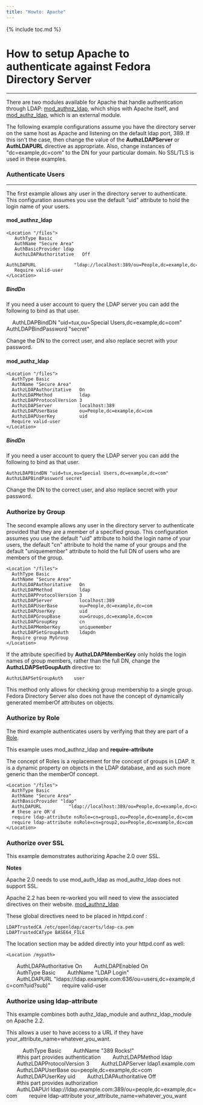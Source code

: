 ```yaml
---
title: "Howto: Apache"
---
```


{% include toc.md %}

# How to setup Apache to authenticate against Fedora Directory Server
-------------------------------------------------------------------

There are two modules available for Apache that handle authentication through LDAP: [mod\_authnz\_ldap](http://httpd.apache.org/docs/2.2/mod/mod_authnz_ldap.html), which ships with Apache itself, and [mod\_authz\_ldap](http://authzldap.othello.ch/index.html), which is an external module.

The following example configurations assume you have the directory server on the same host as Apache and listening on the default ldap port, 389. If this isn't the case, then change the value of the **AuthzLDAPServer** or **AuthLDAPURL** directive as appropriate. Also, change instances of "dc=example,dc=com" to the DN for your particular domain. No SSL/TLS is used in these examples.

### Authenticate Users
----------------------

The first example allows any user in the directory server to authenticate. This configuration assumes you use the default "uid" attribute to hold the login name of your users.

#### mod\_authnz\_ldap

    <Location "/files">
       AuthType Basic
       AuthName "Secure Area"
       AuthBasicProvider ldap
       AuthzLDAPAuthoritative   Off
       AuthLDAPURL              "ldap://localhost:389/ou=People,dc=example,dc=com)"
       Require valid-user
    </Location>

##### **BindDn**

If you need a user account to query the LDAP server you can add the following to bind as that user.

    AuthLDAPBindDN "uid=tux,ou=Special Users,dc=example,dc=com"
    AuthLDAPBindPassword "secret"

Change the DN to the correct user, and also replace secret with your password.

#### mod\_authz\_ldap

    <Location "/files">
      AuthType Basic
      AuthName "Secure Area"
      AuthzLDAPAuthoritative   On
      AuthzLDAPMethod          ldap
      AuthzLDAPProtocolVersion 3
      AuthzLDAPServer          localhost:389
      AuthzLDAPUserBase        ou=People,dc=example,dc=com
      AuthzLDAPUserKey         uid
      Require valid-user
    </Location>

##### **BindDn**

If you need a user account to query the LDAP server you can add the following to bind as that user.

    AuthzLDAPBindDN "uid=tux,ou=Special Users,dc=example,dc=com"
    AuthzLDAPBindPassword secret

Change the DN to the correct user, and also replace secret with your password.

### Authorize by Group

The second example allows any user in the directory server to authenticate provided that they are a member of a specified group. This configuration assumes you use the default "uid" attribute to hold the login name of your users, the default "cn" attribute to hold the name of your groups and the default "uniquemember" attribute to hold the full DN of users who are members of the group.

    <Location "/files">
      AuthType Basic
      AuthName "Secure Area"
      AuthzLDAPAuthoritative   On
      AuthzLDAPMethod          ldap
      AuthzLDAPProtocolVersion 3
      AuthzLDAPServer          localhost:389
      AuthzLDAPUserBase        ou=People,dc=example,dc=com
      AuthzLDAPUserKey         uid
      AuthzLDAPGroupBase       ou=Groups,dc=example,dc=com
      AuthzLDAPGroupKey        cn
      AuthzLDAPMemberKey       uniquemember
      AuthzLDAPSetGroupAuth    ldapdn
      Require group MyGroup
    </Location>

If the attribute specified by **AuthzLDAPMemberKey** only holds the login names of group members, rather than the full DN, change the **AuthzLDAPSetGoupAuth** directive to:

    AuthzLDAPSetGroupAuth    user

This method only allows for checking group membership to a single group. Fedora Directory Server also does not have the concept of dynamically generated memberOf attributes on objects.

### Authorize by Role

The third example authenticates users by verifying that they are part of a [Role](http://www.redhat.com/docs/manuals/dir-server/ag/7.1/roles.html#1115402).

This example uses mod\_authnz\_ldap and **require-attribute**

The concept of Roles is a replacement for the concept of groups in LDAP. It is a dynamic property on objects in the LDAP database, and as such more generic than the memberOf concept.

    <Location "/files">
      AuthType Basic
      AuthName "Secure Area"
      AuthBasicProvider "ldap"
      AuthLDAPURL          "ldap://localhost:389/ou=People,dc=example,dc=com)"
      # these are OR'd
      require ldap-attribute nsRole=cn=group1,ou=People,dc=example,dc=com
      require ldap-attribute nsRole=cn=group2,ou=People,dc=example,dc=com
    </Location>

### Authorize over SSL

This example demonstrates authorizing Apache 2.0 over SSL.

**Notes**

Apache 2.0 needs to use mod\_auth\_ldap as mod\_authz\_ldap does not support SSL.

Apache 2.2 has been re-worked you will need to view the associated directives on their website. [mod\_authnz\_ldap](http://httpd.apache.org/docs/2.2/mod/mod_authnz_ldap.html)

These global directives need to be placed in httpd.conf :

    LDAPTrustedCA /etc/openldap/cacerts/ldap-ca.pem
    LDAPTrustedCAType BASE64_FILE

The location section may be added directly into your httpd.conf as well:

    <Location /mypath>
       AuthLDAPAuthoritative On
       AuthLDAPEnabled On
       AuthType Basic
       AuthName "LDAP Login"
       AuthLDAPURL "ldaps://ldap.example.com:636/ou=users,dc=example,dc=com?uid?sub)"
       require valid-user
    </Location>

### Authorize using ldap-attribute

This example combines both authz\_ldap\_module and authnz\_ldap\_module on Apache 2.2.

This allows a user to have access to a URL if they have your\_attribute\_name=whatever\_you\_want.

    <Location />
       AuthType Basic
       AuthName "389 Rocks!"
       #this part provides authentication
       AuthzLDAPMethod ldap
       AuthzLDAPProtocolVersion 3
       AuthzLDAPServer ldap1.example.com
       AuthzLDAPUserBase ou=people,dc=example,dc=com
       AuthzLDAPUserKey uid
       AuthzLDAPAuthoritative Off
       #this part provides authorization
       AuthLDAPUrl ldap://ldap.example.com:389/ou=people,dc=example,dc=com
       require ldap-attribute your_attribute_name=whatever_you_want
    </Location>

